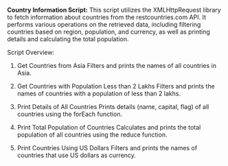 **Country Information Script:**
This script utilizes the XMLHttpRequest library to fetch information about countries from the restcountries.com API. It performs various operations on the retrieved data, including filtering countries based on region, population, and currency, as well as printing details and calculating the total population.

Script Overview:
1. Get Countries from Asia
Filters and prints the names of all countries in Asia.

2. Get Countries with Population Less than 2 Lakhs
Filters and prints the names of countries with a population of less than 2 lakhs.

3. Print Details of All Countries
Prints details (name, capital, flag) of all countries using the forEach function.

4. Print Total Population of Countries
Calculates and prints the total population of all countries using the reduce function.

5. Print Countries Using US Dollars
Filters and prints the names of countries that use US dollars as currency.

